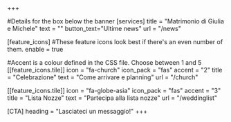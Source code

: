 +++

#Details for the box below the banner
[services]
  title = "Matrimonio di Giulia e Michele"
  text = ""
  button_text="Ultime news"
  url = "/news"
   
[feature_icons]
  #These feature icons look best if there's an even number of them.
  enable = true

  #Accent is a colour defined in the CSS file. Choose between 1 and 5
  [[feature_icons.tile]]
    icon = "fa-church"
    icon_pack = "fas"
    accent = "2"
    title = "Celebrazione"
    text = "Come arrivare e planning"
	url = "/church"

  [[feature_icons.tile]]
	icon = "fa-globe-asia"
    icon_pack = "fas"
    accent = "3"
    title = "Lista Nozze"
    text = "Partecipa alla lista nozze"
    url = "/weddinglist"


[CTA]
  heading = "Lasciateci un messaggio!"
+++
